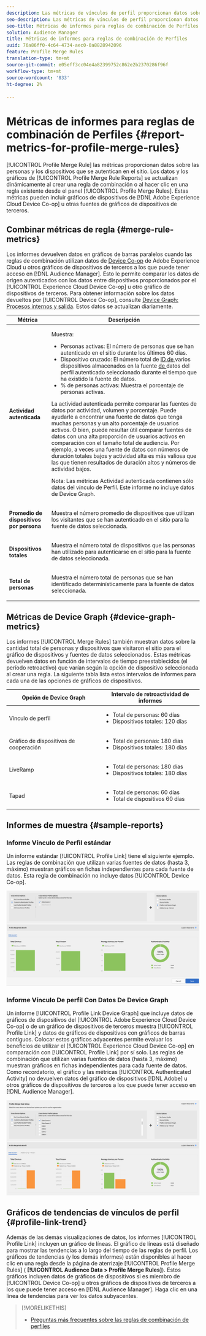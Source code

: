 ```yaml
---
description: Las métricas de vínculos de perfil proporcionan datos sobre las personas y los dispositivos que se autentican en el sitio. Los datos y los gráficos de Vínculo de Perfil se actualizan dinámicamente al crear reglas de combinación o al hacer clic en una regla existente desde el panel Reglas de combinación de Perfiles. Estas métricas pueden incluir gráficos de dispositivos de Adobe Experience Cloud Device Co-op u otras fuentes de gráficos de dispositivos de terceros.
seo-description: Las métricas de vínculos de perfil proporcionan datos sobre las personas y los dispositivos que se autentican en el sitio. Los datos y los gráficos de Vínculo de Perfil se actualizan dinámicamente al crear reglas de combinación o al hacer clic en una regla existente desde el panel Reglas de combinación de Perfiles. Estas métricas pueden incluir gráficos de dispositivos de Adobe Experience Cloud Device Co-op u otras fuentes de gráficos de dispositivos de terceros.
seo-title: Métricas de informes para reglas de combinación de Perfiles
solution: Audience Manager
title: Métricas de informes para reglas de combinación de Perfiles
uuid: 76a86ff0-4c64-4734-aec0-0a8828942096
feature: Profile Merge Rules
translation-type: tm+mt
source-git-commit: e05eff3cc04e4a82399752c862e2b2370286f96f
workflow-type: tm+mt
source-wordcount: '833'
ht-degree: 2%

---
```



# Métricas de informes para reglas de combinación de Perfiles {#report-metrics-for-profile-merge-rules}

[!UICONTROL Profile Merge Rule] las métricas proporcionan datos sobre las personas y los dispositivos que se autentican en el sitio. Los datos y los gráficos de [!UICONTROL Profile Merge Rule Reports] se actualizan dinámicamente al crear una regla de combinación o al hacer clic en una regla existente desde el panel [!UICONTROL Profile Merge Rules]. Estas métricas pueden incluir gráficos de dispositivos de [!DNL Adobe Experience Cloud Device Co-op] u otras fuentes de gráficos de dispositivos de terceros.

## Combinar métricas de regla {#merge-rule-metrics}

Los informes devuelven datos en gráficos de barras paralelos cuando las reglas de combinación utilizan datos de [Device Co-op](https://docs.adobe.com/content/help/en/device-co-op/using/about/overview.html) de Adobe Experience Cloud u otros gráficos de dispositivos de terceros a los que puede tener acceso en [!DNL Audience Manager]. Esto le permite comparar los datos de origen autenticados con los datos entre dispositivos proporcionados por el [!UICONTROL Experience Cloud Device Co-op] u otro gráfico de dispositivos de terceros. Para obtener información sobre los datos devueltos por [!UICONTROL Device Co-op], consulte [Device Graph: Procesos internos y salida](https://docs.adobe.com/content/help/en/device-co-op/using/device-graph/device-graph-overview.html). Estos datos se actualizan diariamente.

<table id="table_A7FB2F9804F84AC8A6DD05C0E6EE7555"> 
 <thead> 
  <tr> 
   <th colname="col1" class="entry"> Métrica </th> 
   <th colname="col2" class="entry"> Descripción </th> 
  </tr> 
 </thead>
 <tbody> 
  <tr> 
   <td colname="col1"> <p> <b><span class="wintitle"> Actividad autenticada</span></b> </p> </td> 
   <td colname="col2"> <p>Muestra: </p> 
    <ul id="ul_7F7373919A4A49028EF4BF7B28D9F8E9"> 
     <li id="li_FE2F93C496D64ED8928B3E522C9585EA"> <span class="wintitle"> Personas</span> activas: El número de personas que se han autenticado en el sitio durante los últimos 60 días. </li> 
     <li id="li_60CFD26EE68B442683C0ED5FED1A79C8"> <span class="wintitle"> Dispositivo</span> cruzado: El número total de  <a href="merge-rules-start.md#create-data-source"> ID de </a> varios dispositivos almacenados en la fuente  <a href="https://docs.adobe.com/content/help/en/audience-manager/user-guide/features/data-sources/manage-datasources.html"> de </a> datos del  <a href="merge-rule-definitions.md">  </a> perfil autenticado seleccionado durante el tiempo que ha existido la fuente de datos. </li> 
     <li id="li_F2F07B6A326C4A18B79A0CF2C47D9677"> <span class="wintitle"> % de personas</span> activas: Muestra el porcentaje  <span class="wintitle"> de </span> personas activas. </li> 
    </ul> <p> <span class="wintitle"> La </span> actividad autenticada permite comparar las fuentes de datos por actividad, volumen y porcentaje. Puede ayudarle a encontrar una fuente de datos que tenga muchas personas y un alto porcentaje de usuarios activos. O bien, puede resultar útil comparar fuentes de datos con una alta proporción de usuarios activos en comparación con el tamaño total de audiencia. Por ejemplo, a veces una fuente de datos con números de duración totales bajos y actividad alta es más valiosa que las que tienen resultados de duración altos y números de actividad bajos. </p> <p> <p>Nota: Las métricas <span class="wintitle"> Actividad autenticada</span> contienen <span class="wintitle"> sólo datos del vínculo de Perfil</span>. Este informe no incluye datos de <span class="wintitle"> Device Graph</span>. </p> </p> </td> 
  </tr> 
  <tr> 
   <td colname="col1"> <p> <b><span class="wintitle"> Promedio de dispositivos por persona</span></b> </p> </td> 
   <td colname="col2"> <p> Muestra el número promedio de dispositivos que utilizan los visitantes que se han autenticado en el sitio para la fuente de datos seleccionada. </p> </td> 
  </tr> 
  <tr> 
   <td colname="col1"> <p> <b><span class="wintitle"> Dispositivos totales</span></b> </p> </td> 
   <td colname="col2"> <p>Muestra el número total de dispositivos que las personas han utilizado para autenticarse en el sitio para la fuente de datos seleccionada. </p> </td> 
  </tr> 
  <tr> 
   <td colname="col1"> <p> <b><span class="wintitle"> Total de personas</span></b> </p> </td> 
   <td colname="col2"> <p>Muestra el número total de personas que se han identificado determinísticamente para la fuente de datos seleccionada. </p> </td> 
  </tr> 
 </tbody> 
</table>

## Métricas de Device Graph {#device-graph-metrics}

Los informes [!UICONTROL Merge Rules] también muestran datos sobre la cantidad total de personas y dispositivos que visitaron el sitio para el gráfico de dispositivos y fuentes de datos seleccionados. Estas métricas devuelven datos en función de intervalos de tiempo preestablecidos (el período retroactivo) que varían según la opción de dispositivo seleccionada al crear una regla. La siguiente tabla lista estos intervalos de informes para cada una de las opciones de gráficos de dispositivos.

<table id="table_038983EBC71F4A55BBCA99212AC5DEE6"> 
 <thead> 
  <tr> 
   <th colname="col1" class="entry"> Opción de Device Graph </th> 
   <th colname="col2" class="entry"> Intervalo de retroactividad de informes </th> 
  </tr>
 </thead>
 <tbody> 
  <tr> 
   <td colname="col1"> <p><span class="wintitle"> Vínculo de perfil</span> </p> </td> 
   <td colname="col2"> <p> 
     <ul id="ul_B2FF2341573840549FFB96579F537082"> 
      <li id="li_B37323C2F2434F41B407500AC5C15447">Total de personas: 60 días </li> 
      <li id="li_08D911224A60418BBB3CFB4E70CE73D4">Dispositivos totales: 120 días </li> 
     </ul> </p> </td> 
  </tr> 
  <tr> 
   <td colname="col1"> <p><span class="wintitle"> Gráfico de dispositivos de cooperación</span> </p> </td> 
   <td colname="col2"> <p> 
     <ul id="ul_64AD1DD89DF64703B70B973A463BA020"> 
      <li id="li_D7D3A3871F434CBFA71BE8929EB41648">Total de personas: 180 días </li> 
      <li id="li_125D387986B2463EB310203CE5857EDA">Dispositivos totales: 180 días </li> 
     </ul> </p> </td> 
  </tr> 
  <tr> 
   <td colname="col1"> <p><span class="wintitle"> LiveRamp</span> </p> </td> 
   <td colname="col2"> <p> 
     <ul id="ul_2772F3AD7E1440789B635794ECDE8DFB"> 
      <li id="li_1432363829D64615B1D349A3722D6268">Total de personas: 180 días </li> 
      <li id="li_D5C0E3CE92524B54BBD36C73A326292B">Dispositivos totales: 180 días </li> 
     </ul> </p> </td> 
  </tr> 
  <tr> 
   <td colname="col1"> <p><span class="wintitle"> Tapad</span> </p> </td> 
   <td colname="col2"> <p> 
     <ul id="ul_274529DB58E6442E95C6AD89BECB1362"> 
      <li id="li_67102211A72A4E47AACFE5E369793C17">Total de personas: 60 días </li> 
      <li id="li_3E8F3DA6A7B5487895A626674DA363A5">Total de dispositivos 60 días </li> 
     </ul> </p> </td> 
  </tr> 
 </tbody> 
</table>

## Informes de muestra {#sample-reports}

### Informe Vínculo de Perfil estándar

Un informe estándar [!UICONTROL Profile Link] tiene el siguiente ejemplo. Las reglas de combinación que utilizan varias fuentes de datos (hasta 3, máximo) muestran gráficos en fichas independientes para cada fuente de datos. Esta regla de combinación no incluye datos [!UICONTROL Device Co-op].

![](assets/profile-link-metrics.png)

### Informe Vínculo De perfil Con Datos De Device Graph

Un informe [!UICONTROL Profile Link Device Graph] que incluye datos de gráficos de dispositivos del [!UICONTROL Adobe Experience Cloud Device Co-op] o de un gráfico de dispositivos de terceros muestra [!UICONTROL Profile Link] y datos de gráficos de dispositivos con gráficos de barras contiguos. Colocar estos gráficos adyacentes permite evaluar los beneficios de utilizar el [!UICONTROL Experience Cloud Device Co-op] en comparación con [!UICONTROL Profile Link] por sí solo. Las reglas de combinación que utilizan varias fuentes de datos (hasta 3, máximo) muestran gráficos en fichas independientes para cada fuente de datos. Como recordatorio, el gráfico y las métricas [!UICONTROL Authenticated Activity] no devuelven datos del gráfico de dispositivos [!DNL Adobe] u otros gráficos de dispositivos de terceros a los que puede tener acceso en [!DNL Audience Manager].

![](assets/profile-link-graph.png)

## Gráficos de tendencias de vínculos de perfil {#profile-link-trend}

Además de las demás visualizaciones de datos, los informes [!UICONTROL Profile Link] incluyen un gráfico de líneas. El gráfico de líneas está diseñado para mostrar las tendencias a lo largo del tiempo de las reglas de perfil. Los gráficos de tendencias (y los demás informes) están disponibles al hacer clic en una regla desde la página de aterrizaje [!UICONTROL Profile Merge Rules] ( **[!UICONTROL Audience Data > Profile Merge Rules]**). Estos gráficos incluyen datos de gráficos de dispositivos si es miembro de [!UICONTROL Device Co-op] u otros gráficos de dispositivos de terceros a los que puede tener acceso en [!DNL Audience Manager]. Haga clic en una línea de tendencias para ver los datos subyacentes.

>[!MORELIKETHIS]
>
>* [Preguntas más frecuentes sobre las reglas de combinación de perfiles](../../faq/faq-profile-merge.md)

